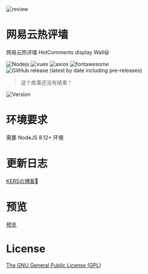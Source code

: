 ![review](https://cdn.jsdelivr.net/gh/pluginskers/cdn/2021/20210427203907.png)

# 网易云热评墙 

网易云热评墙 HotComments display Wall😃

![Nodejs](https://img.shields.io/npm/v/node?label=Nodejs)
![vuex](https://img.shields.io/npm/v/vuex?label=vuex)
![axios](https://img.shields.io/npm/v/axios?label=axios)
![fontawesome](https://img.shields.io/npm/v/fontawesome?label=fontawesome)
![GitHub release (latest by date including pre-releases)](https://img.shields.io/github/v/release/Binaryify/NeteaseCloudMusicApi?include_prereleases&label=API)

> 这个故事还没有结束！

![Version](https://img.shields.io/github/v/release/PluginsKers/NeteaseCloudMusicWall?include_prereleases&label=Version)

# 环境要求 #

需要 NodeJS 8.12+ 环境

# 更新日志 #

[KERSの博客](https://www.52craft.cc/archives/284/)🍈

# 预览 #

[预览](https://mw.i5res.com/)

# License #

[The GNU General Public License (GPL)](https://github.com/PluginsKers/NeteaseCloudMusicWall/blob/master/LICENSE)

